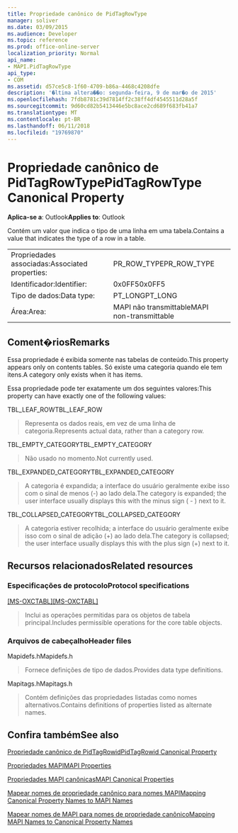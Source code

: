 ```yaml
---
title: Propriedade canônico de PidTagRowType
manager: soliver
ms.date: 03/09/2015
ms.audience: Developer
ms.topic: reference
ms.prod: office-online-server
localization_priority: Normal
api_name:
- MAPI.PidTagRowType
api_type:
- COM
ms.assetid: d57ce5c8-1f60-4709-b86a-4468c4208dfe
description: '�ltima altera��o: segunda-feira, 9 de mar�o de 2015'
ms.openlocfilehash: 7fdb8781c39d7814ff2c38ff4df4545511d28a5f
ms.sourcegitcommit: 9d60cd82b5413446e5bc8ace2cd689f683fb41a7
ms.translationtype: MT
ms.contentlocale: pt-BR
ms.lasthandoff: 06/11/2018
ms.locfileid: "19769870"
---
```

# <a name="pidtagrowtype-canonical-property"></a><span data-ttu-id="99feb-103">Propriedade canônico de PidTagRowType</span><span class="sxs-lookup"><span data-stu-id="99feb-103">PidTagRowType Canonical Property</span></span>

  
  
<span data-ttu-id="99feb-104">**Aplica-se a**: Outlook</span><span class="sxs-lookup"><span data-stu-id="99feb-104">**Applies to**: Outlook</span></span> 
  
<span data-ttu-id="99feb-105">Contém um valor que indica o tipo de uma linha em uma tabela.</span><span class="sxs-lookup"><span data-stu-id="99feb-105">Contains a value that indicates the type of a row in a table.</span></span>
  
|||
|:-----|:-----|
|<span data-ttu-id="99feb-106">Propriedades associadas:</span><span class="sxs-lookup"><span data-stu-id="99feb-106">Associated properties:</span></span>  <br/> |<span data-ttu-id="99feb-107">PR_ROW_TYPE</span><span class="sxs-lookup"><span data-stu-id="99feb-107">PR_ROW_TYPE</span></span>  <br/> |
|<span data-ttu-id="99feb-108">Identificador:</span><span class="sxs-lookup"><span data-stu-id="99feb-108">Identifier:</span></span>  <br/> |<span data-ttu-id="99feb-109">0x0FF5</span><span class="sxs-lookup"><span data-stu-id="99feb-109">0x0FF5</span></span>  <br/> |
|<span data-ttu-id="99feb-110">Tipo de dados:</span><span class="sxs-lookup"><span data-stu-id="99feb-110">Data type:</span></span>  <br/> |<span data-ttu-id="99feb-111">PT_LONG</span><span class="sxs-lookup"><span data-stu-id="99feb-111">PT_LONG</span></span>  <br/> |
|<span data-ttu-id="99feb-112">Área:</span><span class="sxs-lookup"><span data-stu-id="99feb-112">Area:</span></span>  <br/> |<span data-ttu-id="99feb-113">MAPI não transmittable</span><span class="sxs-lookup"><span data-stu-id="99feb-113">MAPI non-transmittable</span></span>  <br/> |
   
## <a name="remarks"></a><span data-ttu-id="99feb-114">Coment�rios</span><span class="sxs-lookup"><span data-stu-id="99feb-114">Remarks</span></span>

<span data-ttu-id="99feb-115">Essa propriedade é exibida somente nas tabelas de conteúdo.</span><span class="sxs-lookup"><span data-stu-id="99feb-115">This property appears only on contents tables.</span></span> <span data-ttu-id="99feb-116">Só existe uma categoria quando ele tem itens.</span><span class="sxs-lookup"><span data-stu-id="99feb-116">A category only exists when it has items.</span></span>
  
<span data-ttu-id="99feb-117">Essa propriedade pode ter exatamente um dos seguintes valores:</span><span class="sxs-lookup"><span data-stu-id="99feb-117">This property can have exactly one of the following values:</span></span>
  
<span data-ttu-id="99feb-118">TBL_LEAF_ROW</span><span class="sxs-lookup"><span data-stu-id="99feb-118">TBL_LEAF_ROW</span></span> 
  
> <span data-ttu-id="99feb-119">Representa os dados reais, em vez de uma linha de categoria.</span><span class="sxs-lookup"><span data-stu-id="99feb-119">Represents actual data, rather than a category row.</span></span>
    
<span data-ttu-id="99feb-120">TBL_EMPTY_CATEGORY</span><span class="sxs-lookup"><span data-stu-id="99feb-120">TBL_EMPTY_CATEGORY</span></span> 
  
> <span data-ttu-id="99feb-121">Não usado no momento.</span><span class="sxs-lookup"><span data-stu-id="99feb-121">Not currently used.</span></span>
    
<span data-ttu-id="99feb-122">TBL_EXPANDED_CATEGORY</span><span class="sxs-lookup"><span data-stu-id="99feb-122">TBL_EXPANDED_CATEGORY</span></span> 
  
> <span data-ttu-id="99feb-123">A categoria é expandida; a interface do usuário geralmente exibe isso com o sinal de menos (-) ao lado dela.</span><span class="sxs-lookup"><span data-stu-id="99feb-123">The category is expanded; the user interface usually displays this with the minus sign ( - ) next to it.</span></span>
    
<span data-ttu-id="99feb-124">TBL_COLLAPSED_CATEGORY</span><span class="sxs-lookup"><span data-stu-id="99feb-124">TBL_COLLAPSED_CATEGORY</span></span> 
  
> <span data-ttu-id="99feb-125">A categoria estiver recolhida; a interface do usuário geralmente exibe isso com o sinal de adição (+) ao lado dela.</span><span class="sxs-lookup"><span data-stu-id="99feb-125">The category is collapsed; the user interface usually displays this with the plus sign (+) next to it.</span></span>
    
## <a name="related-resources"></a><span data-ttu-id="99feb-126">Recursos relacionados</span><span class="sxs-lookup"><span data-stu-id="99feb-126">Related resources</span></span>

### <a name="protocol-specifications"></a><span data-ttu-id="99feb-127">Especificações de protocolo</span><span class="sxs-lookup"><span data-stu-id="99feb-127">Protocol specifications</span></span>

<span data-ttu-id="99feb-128">[[MS-OXCTABL]](http://msdn.microsoft.com/library/d33612dc-36a8-4623-8a26-c156cf8aae4b%28Office.15%29.aspx)</span><span class="sxs-lookup"><span data-stu-id="99feb-128">[[MS-OXCTABL]](http://msdn.microsoft.com/library/d33612dc-36a8-4623-8a26-c156cf8aae4b%28Office.15%29.aspx)</span></span>
  
> <span data-ttu-id="99feb-129">Inclui as operações permitidas para os objetos de tabela principal.</span><span class="sxs-lookup"><span data-stu-id="99feb-129">Includes permissible operations for the core table objects.</span></span>
    
### <a name="header-files"></a><span data-ttu-id="99feb-130">Arquivos de cabeçalho</span><span class="sxs-lookup"><span data-stu-id="99feb-130">Header files</span></span>

<span data-ttu-id="99feb-131">Mapidefs.h</span><span class="sxs-lookup"><span data-stu-id="99feb-131">Mapidefs.h</span></span>
  
> <span data-ttu-id="99feb-132">Fornece definições de tipo de dados.</span><span class="sxs-lookup"><span data-stu-id="99feb-132">Provides data type definitions.</span></span>
    
<span data-ttu-id="99feb-133">Mapitags.h</span><span class="sxs-lookup"><span data-stu-id="99feb-133">Mapitags.h</span></span>
  
> <span data-ttu-id="99feb-134">Contém definições das propriedades listadas como nomes alternativos.</span><span class="sxs-lookup"><span data-stu-id="99feb-134">Contains definitions of properties listed as alternate names.</span></span>
    
## <a name="see-also"></a><span data-ttu-id="99feb-135">Confira também</span><span class="sxs-lookup"><span data-stu-id="99feb-135">See also</span></span>



[<span data-ttu-id="99feb-136">Propriedade canônico de PidTagRowid</span><span class="sxs-lookup"><span data-stu-id="99feb-136">PidTagRowid Canonical Property</span></span>](pidtagrowid-canonical-property.md)


[<span data-ttu-id="99feb-137">Propriedades MAPI</span><span class="sxs-lookup"><span data-stu-id="99feb-137">MAPI Properties</span></span>](mapi-properties.md)
  
[<span data-ttu-id="99feb-138">Propriedades MAPI canônicas</span><span class="sxs-lookup"><span data-stu-id="99feb-138">MAPI Canonical Properties</span></span>](mapi-canonical-properties.md)
  
[<span data-ttu-id="99feb-139">Mapear nomes de propriedade canônico para nomes MAPI</span><span class="sxs-lookup"><span data-stu-id="99feb-139">Mapping Canonical Property Names to MAPI Names</span></span>](mapping-canonical-property-names-to-mapi-names.md)
  
[<span data-ttu-id="99feb-140">Mapear nomes de MAPI para nomes de propriedade canônico</span><span class="sxs-lookup"><span data-stu-id="99feb-140">Mapping MAPI Names to Canonical Property Names</span></span>](mapping-mapi-names-to-canonical-property-names.md)

